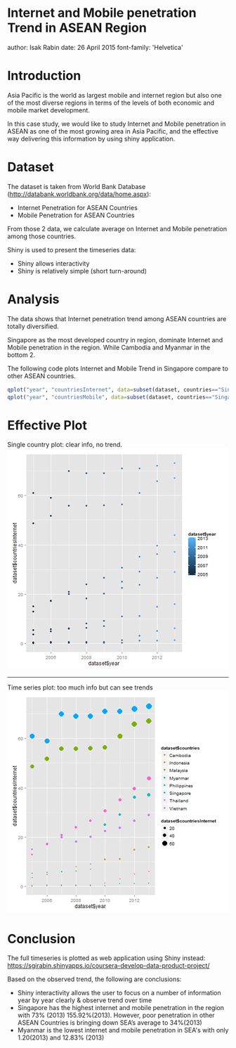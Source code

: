 Internet and Mobile penetration Trend in ASEAN Region
========================================================
author: Isak Rabin
date: 26 April 2015
font-family: 'Helvetica'

Introduction
========================================================

Asia Pacific is the world as largest mobile and internet region but also one of the most diverse regions in terms of the levels of both economic and mobile market development. 

In this case study, we would like to study Internet and Mobile penetration in ASEAN as one of the most growing area in Asia Pacific, and the effective way delivering this information by using shiny application.


Dataset
========================================================

The dataset is taken from World Bank Database (http://databank.worldbank.org/data/home.aspx):
* Internet Penetration for ASEAN Countries 
* Mobile Penetration for ASEAN Countries 

From those 2 data, we calculate average on Internet and Mobile penetration among those countries.

Shiny is used to present the timeseries data:
* Shiny allows interactivity
* Shiny is relatively simple (short turn-around)


Analysis
========================================================

The data shows that Internet penetration trend among ASEAN countries are totally diversified.

Singapore as the most developed country in region, dominate Internet and Mobile penetration in the region.
While Cambodia and Myanmar in the bottom 2.

The following code plots Internet and Mobile Trend in Singapore compare to other ASEAN countries.



```r
qplot("year", "countriesInternet", data=subset(dataset, countries=="Singapore"))
qplot("year", "countriesMobile", data=subset(dataset, countries=="Singapore"))
```


Effective Plot
========================================================

Single country plot: clear info, no trend.
![plot of chunk unnamed-chunk-3](presentation-figure/unnamed-chunk-3-1.png) 

***

Time series plot: too much info but can see trends
![plot of chunk unnamed-chunk-4](presentation-figure/unnamed-chunk-4-1.png) 


Conclusion
========================================================

The full timeseries is plotted as web application using Shiny instead:
https://sgirabin.shinyapps.io/coursera-develop-data-product-project/


Based on the observed trend, the following are conclusions:
* Shiny interactivity allows the user to focus on a number of information year by year clearly  & observe trend over time
* Singapore has the highest internet and mobile penetration  in the region with 73% (2013) 155.92%(2013). However, poor penetration in other ASEAN Countries is bringing down SEA’s average to 34%(2013)
* Myanmar is the lowest internet and mobile penetration in SEA's with only 1.20(2013) and 12.83% (2013)
